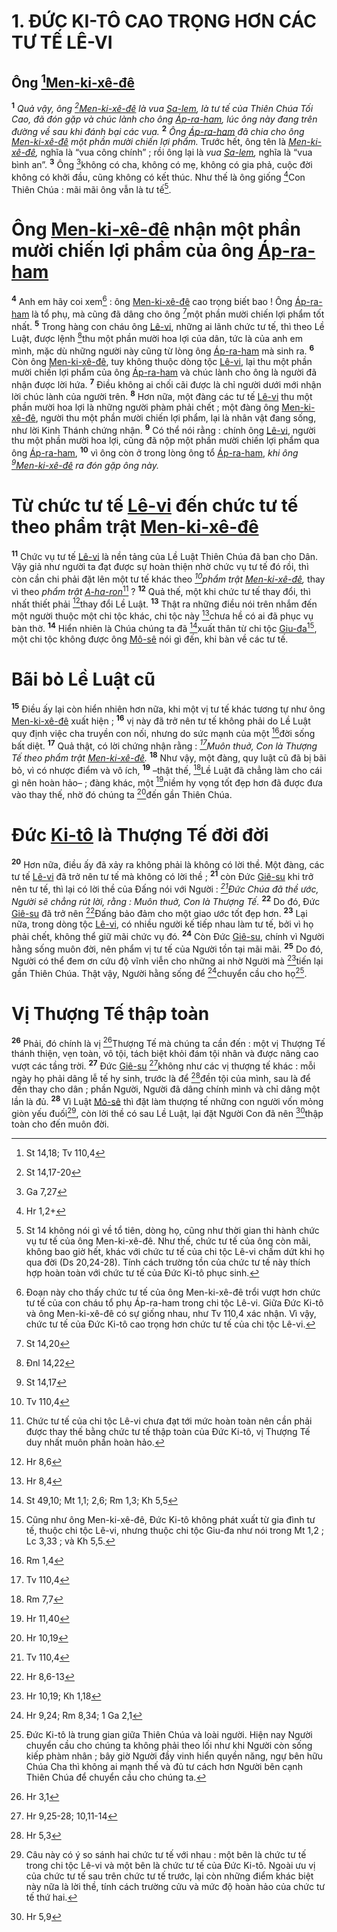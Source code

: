 # 1. ĐỨC KI-TÔ CAO TRỌNG HƠN CÁC TƯ TẾ LÊ-VI

## Ông [^1@-177cc756-95a9-41b7-8df5-cbf9ae440cbb][Men-ki-xê-đê]()

<sup><b>1</b></sup> _Quả vậy, ông [^2@-177cc756-95a9-41b7-8df5-cbf9ae440cbb][Men-ki-xê-đê]() là vua [Sa-lem](), là tư tế của Thiên Chúa Tối Cao, đã đón gặp và chúc lành cho ông [Áp-ra-ham](), lúc ông này đang trên đường về sau khi đánh bại các vua._ <sup><b>2</b></sup> _Ông [Áp-ra-ham]() đã chia cho ông [Men-ki-xê-đê]() một phần mười chiến lợi phẩm._ Trước hết, ông tên là _[Men-ki-xê-đê](),_ nghĩa là “vua công chính” ; rồi ông lại là _vua [Sa-lem](),_ nghĩa là “vua bình an”. <sup><b>3</b></sup> Ông [^3@-177cc756-95a9-41b7-8df5-cbf9ae440cbb]không có cha, không có mẹ, không có gia phả, cuộc đời không có khởi đầu, cũng không có kết thúc. Như thế là ông giống [^4@-177cc756-95a9-41b7-8df5-cbf9ae440cbb]Con Thiên Chúa : mãi mãi ông vẫn là tư tế[^1-177cc756-95a9-41b7-8df5-cbf9ae440cbb].

# Ông [Men-ki-xê-đê]() nhận một phần mười chiến lợi phẩm của ông [Áp-ra-ham]()

<sup><b>4</b></sup> Anh em hãy coi xem[^2-177cc756-95a9-41b7-8df5-cbf9ae440cbb] : ông [Men-ki-xê-đê]() cao trọng biết bao ! Ông [Áp-ra-ham]() là tổ phụ, mà cũng đã dâng cho ông [^5@-177cc756-95a9-41b7-8df5-cbf9ae440cbb]một phần mười chiến lợi phẩm tốt nhất. <sup><b>5</b></sup> Trong hàng con cháu ông [Lê-vi](), những ai lãnh chức tư tế, thì theo Lề Luật, được lệnh [^6@-177cc756-95a9-41b7-8df5-cbf9ae440cbb]thu một phần mười hoa lợi của dân, tức là của anh em mình, mặc dù những người này cũng từ lòng ông [Áp-ra-ham]() mà sinh ra. <sup><b>6</b></sup> Còn ông [Men-ki-xê-đê](), tuy không thuộc dòng tộc [Lê-vi](), lại thu một phần mười chiến lợi phẩm của ông [Áp-ra-ham]() và chúc lành cho ông là người đã nhận được lời hứa. <sup><b>7</b></sup> Điều không ai chối cãi được là chỉ người dưới mới nhận lời chúc lành của người trên. <sup><b>8</b></sup> Hơn nữa, một đàng các tư tế [Lê-vi]() thu một phần mười hoa lợi là những người phàm phải chết ; một đàng ông [Men-ki-xê-đê](), người thu một phần mười chiến lợi phẩm, lại là nhân vật đang sống, như lời Kinh Thánh chứng nhận. <sup><b>9</b></sup> Có thể nói rằng : chính ông [Lê-vi](), người thu một phần mười hoa lợi, cũng đã nộp một phần mười chiến lợi phẩm qua ông [Áp-ra-ham](), <sup><b>10</b></sup> vì ông còn ở trong lòng ông tổ [Áp-ra-ham](), _khi ông [^7@-177cc756-95a9-41b7-8df5-cbf9ae440cbb][Men-ki-xê-đê]() ra đón gặp ông này._

# Từ chức tư tế [Lê-vi]() đến chức tư tế theo phẩm trật [Men-ki-xê-đê]()

<sup><b>11</b></sup> Chức vụ tư tế [Lê-vi]() là nền tảng của Lề Luật Thiên Chúa đã ban cho Dân. Vậy giả như người ta đạt được sự hoàn thiện nhờ chức vụ tư tế đó rồi, thì còn cần chi phải đặt lên một tư tế khác theo _[^8@-177cc756-95a9-41b7-8df5-cbf9ae440cbb]phẩm trật [Men-ki-xê-đê](),_ thay vì theo _phẩm trật [A-ha-ron]()_[^3-177cc756-95a9-41b7-8df5-cbf9ae440cbb] ? <sup><b>12</b></sup> Quả thế, một khi chức tư tế thay đổi, thì nhất thiết phải [^9@-177cc756-95a9-41b7-8df5-cbf9ae440cbb]thay đổi Lề Luật. <sup><b>13</b></sup> Thật ra những điều nói trên nhắm đến một người thuộc một chi tộc khác, chi tộc này [^10@-177cc756-95a9-41b7-8df5-cbf9ae440cbb]chưa hề có ai đã phục vụ bàn thờ. <sup><b>14</b></sup> Hiển nhiên là Chúa chúng ta đã [^11@-177cc756-95a9-41b7-8df5-cbf9ae440cbb]xuất thân từ chi tộc [Giu-đa]()[^4-177cc756-95a9-41b7-8df5-cbf9ae440cbb], một chi tộc không được ông [Mô-sê]() nói gì đến, khi bàn về các tư tế.

# Bãi bỏ Lề Luật cũ

<sup><b>15</b></sup> Điều ấy lại còn hiển nhiên hơn nữa, khi một vị tư tế khác tương tự như ông [Men-ki-xê-đê]() xuất hiện ; <sup><b>16</b></sup> vị này đã trở nên tư tế không phải do Lề Luật quy định việc cha truyền con nối, nhưng do sức mạnh của một [^12@-177cc756-95a9-41b7-8df5-cbf9ae440cbb]đời sống bất diệt. <sup><b>17</b></sup> Quả thật, có lời chứng nhận rằng : _[^13@-177cc756-95a9-41b7-8df5-cbf9ae440cbb]Muôn thuở, Con là Thượng Tế theo phẩm trật [Men-ki-xê-đê]()._ <sup><b>18</b></sup> Như vậy, một đàng, quy luật cũ đã bị bãi bỏ, vì có nhược điểm và vô ích, <sup><b>19</b></sup> –thật thế, [^14@-177cc756-95a9-41b7-8df5-cbf9ae440cbb]Lề Luật đã chẳng làm cho cái gì nên hoàn hảo– ; đàng khác, một [^15@-177cc756-95a9-41b7-8df5-cbf9ae440cbb]niềm hy vọng tốt đẹp hơn đã được đưa vào thay thế, nhờ đó chúng ta [^16@-177cc756-95a9-41b7-8df5-cbf9ae440cbb]đến gần Thiên Chúa.

# Đức [Ki-tô]() là Thượng Tế đời đời

<sup><b>20</b></sup> Hơn nữa, điều ấy đã xảy ra không phải là không có lời thề. Một đàng, các tư tế [Lê-vi]() đã trở nên tư tế mà không có lời thề ; <sup><b>21</b></sup> còn Đức [Giê-su]() khi trở nên tư tế, thì lại có lời thề của Đấng nói với Người : _[^17@-177cc756-95a9-41b7-8df5-cbf9ae440cbb]Đức Chúa đã thề ước, Người sẽ chẳng rút lời, rằng : Muôn thuở, Con là Thượng Tế._ <sup><b>22</b></sup> Do đó, Đức [Giê-su]() đã trở nên [^18@-177cc756-95a9-41b7-8df5-cbf9ae440cbb]Đấng bảo đảm cho một giao ước tốt đẹp hơn. <sup><b>23</b></sup> Lại nữa, trong dòng tộc [Lê-vi](), có nhiều người kế tiếp nhau làm tư tế, bởi vì họ phải chết, không thể giữ mãi chức vụ đó. <sup><b>24</b></sup> Còn Đức [Giê-su](), chính vì Người hằng sống muôn đời, nên phẩm vị tư tế của Người tồn tại mãi mãi. <sup><b>25</b></sup> Do đó, Người có thể đem ơn cứu độ vĩnh viễn cho những ai nhờ Người mà [^19@-177cc756-95a9-41b7-8df5-cbf9ae440cbb]tiến lại gần Thiên Chúa. Thật vậy, Người hằng sống để [^20@-177cc756-95a9-41b7-8df5-cbf9ae440cbb]chuyển cầu cho họ[^5-177cc756-95a9-41b7-8df5-cbf9ae440cbb].

# Vị Thượng Tế thập toàn

<sup><b>26</b></sup> Phải, đó chính là vị [^21@-177cc756-95a9-41b7-8df5-cbf9ae440cbb]Thượng Tế mà chúng ta cần đến : một vị Thượng Tế thánh thiện, vẹn toàn, vô tội, tách biệt khỏi đám tội nhân và được nâng cao vượt các tầng trời. <sup><b>27</b></sup> Đức [Giê-su]() [^22@-177cc756-95a9-41b7-8df5-cbf9ae440cbb]không như các vị thượng tế khác : mỗi ngày họ phải dâng lễ tế hy sinh, trước là để [^23@-177cc756-95a9-41b7-8df5-cbf9ae440cbb]đền tội của mình, sau là để đền thay cho dân ; phần Người, Người đã dâng chính mình và chỉ dâng một lần là đủ. <sup><b>28</b></sup> Vì Luật [Mô-sê]() thì đặt làm thượng tế những con người vốn mỏng giòn yếu đuối[^6-177cc756-95a9-41b7-8df5-cbf9ae440cbb], còn lời thề có sau Lề Luật, lại đặt Người Con đã nên [^24@-177cc756-95a9-41b7-8df5-cbf9ae440cbb]thập toàn cho đến muôn đời.

[^1-177cc756-95a9-41b7-8df5-cbf9ae440cbb]: St 14 không nói gì về tổ tiên, dòng họ, cũng như thời gian thi hành chức vụ tư tế của ông Men-ki-xê-đê. Như thế, chức tư tế của ông còn mãi, không bao giờ hết, khác với chức tư tế của chi tộc Lê-vi chấm dứt khi họ qua đời (Ds 20,24-28). Tính cách trường tồn của chức tư tế này thích hợp hoàn toàn với chức tư tế của Đức Ki-tô phục sinh.

[^2-177cc756-95a9-41b7-8df5-cbf9ae440cbb]: Đoạn này cho thấy chức tư tế của ông Men-ki-xê-đê trổi vượt hơn chức tư tế của con cháu tổ phụ Áp-ra-ham trong chi tộc Lê-vi. Giữa Đức Ki-tô và ông Men-ki-xê-đê có sự giống nhau, như Tv 110,4 xác nhận. Vì vậy, chức tư tế của Đức Ki-tô cao trọng hơn chức tư tế của chi tộc Lê-vi.

[^3-177cc756-95a9-41b7-8df5-cbf9ae440cbb]: Chức tư tế của chi tộc Lê-vi chưa đạt tới mức hoàn toàn nên cần phải được thay thế bằng chức tư tế thập toàn của Đức Ki-tô, vị Thượng Tế duy nhất muôn phần hoàn hảo.

[^4-177cc756-95a9-41b7-8df5-cbf9ae440cbb]: Cũng như ông Men-ki-xê-đê, Đức Ki-tô không phát xuất từ gia đình tư tế, thuộc chi tộc Lê-vi, nhưng thuộc chi tộc Giu-đa như nói trong Mt 1,2 ; Lc 3,33 ; và Kh 5,5.

[^5-177cc756-95a9-41b7-8df5-cbf9ae440cbb]: Đức Ki-tô là trung gian giữa Thiên Chúa và loài người. Hiện nay Người chuyển cầu cho chúng ta không phải theo lối như khi Người còn sống kiếp phàm nhân ; bây giờ Người đầy vinh hiển quyền năng, ngự bên hữu Chúa Cha thì không ai mạnh thế và đủ tư cách hơn Người bên cạnh Thiên Chúa để chuyển cầu cho chúng ta.

[^6-177cc756-95a9-41b7-8df5-cbf9ae440cbb]: Câu này có ý so sánh hai chức tư tế với nhau : một bên là chức tư tế trong chi tộc Lê-vi và một bên là chức tư tế của Đức Ki-tô. Ngoài ưu vị của chức tư tế sau trên chức tư tế trước, lại còn những điểm khác biệt này nữa là lời thề, tính cách trường cửu và mức độ hoàn hảo của chức tư tế thứ hai.

[^1@-177cc756-95a9-41b7-8df5-cbf9ae440cbb]: St 14,18; Tv 110,4

[^2@-177cc756-95a9-41b7-8df5-cbf9ae440cbb]: St 14,17-20

[^3@-177cc756-95a9-41b7-8df5-cbf9ae440cbb]: Ga 7,27

[^4@-177cc756-95a9-41b7-8df5-cbf9ae440cbb]: Hr 1,2+

[^5@-177cc756-95a9-41b7-8df5-cbf9ae440cbb]: St 14,20

[^6@-177cc756-95a9-41b7-8df5-cbf9ae440cbb]: Đnl 14,22

[^7@-177cc756-95a9-41b7-8df5-cbf9ae440cbb]: St 14,17

[^8@-177cc756-95a9-41b7-8df5-cbf9ae440cbb]: Tv 110,4

[^9@-177cc756-95a9-41b7-8df5-cbf9ae440cbb]: Hr 8,6

[^10@-177cc756-95a9-41b7-8df5-cbf9ae440cbb]: Hr 8,4

[^11@-177cc756-95a9-41b7-8df5-cbf9ae440cbb]: St 49,10; Mt 1,1; 2,6; Rm 1,3; Kh 5,5

[^12@-177cc756-95a9-41b7-8df5-cbf9ae440cbb]: Rm 1,4

[^13@-177cc756-95a9-41b7-8df5-cbf9ae440cbb]: Tv 110,4

[^14@-177cc756-95a9-41b7-8df5-cbf9ae440cbb]: Rm 7,7

[^15@-177cc756-95a9-41b7-8df5-cbf9ae440cbb]: Hr 11,40

[^16@-177cc756-95a9-41b7-8df5-cbf9ae440cbb]: Hr 10,19

[^17@-177cc756-95a9-41b7-8df5-cbf9ae440cbb]: Tv 110,4

[^18@-177cc756-95a9-41b7-8df5-cbf9ae440cbb]: Hr 8,6-13

[^19@-177cc756-95a9-41b7-8df5-cbf9ae440cbb]: Hr 10,19; Kh 1,18

[^20@-177cc756-95a9-41b7-8df5-cbf9ae440cbb]: Hr 9,24; Rm 8,34; 1 Ga 2,1

[^21@-177cc756-95a9-41b7-8df5-cbf9ae440cbb]: Hr 3,1

[^22@-177cc756-95a9-41b7-8df5-cbf9ae440cbb]: Hr 9,25-28; 10,11-14

[^23@-177cc756-95a9-41b7-8df5-cbf9ae440cbb]: Hr 5,3

[^24@-177cc756-95a9-41b7-8df5-cbf9ae440cbb]: Hr 5,9
